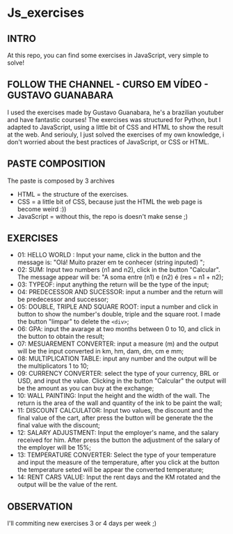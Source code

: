 # Js_exercises

## INTRO
At this repo, you can find some exercises in JavaScript, very simple to solve!

## FOLLOW THE CHANNEL - CURSO EM VÍDEO - GUSTAVO GUANABARA
I used the exercises made by Gustavo Guanabara, he's a brazilian youtuber and have fantastic courses! The exercises was structured for Python, but I adapted to JavaScript, using a little bit
of CSS and HTML to show the result at the web.
And seriouly, I just solved the exercises of my own knowledge, i don't worried about the best practices of JavaScript, or CSS or HTML.

## PASTE COMPOSITION
The paste is composed by 3 archives
- HTML = the structure of the exercises.
- CSS = a little bit of CSS, because just the HTML the web page is become weird :))
- JavaScript = without this, the repo is doesn't make sense ;)

## EXERCISES
- 01: HELLO WORLD : Input your name, click in the button and the message is: "Olá! Muito prazer em te conhecer (string inputed) ";
- 02: SUM: Input two numbers (n1 and n2), click in the button "Calcular". The message appear will be: "A soma entre (n1) e (n2) é (res = n1 + n2);
- 03: TYPEOF: input anything the return will be the type of the input;
- 04: PREDECESSOR AND SUCESSOR: input a number and the return will be predecessor and successor;
- 05: DOUBLE, TRIPLE AND SQUARE ROOT: input a number and click in button to show the number's double, triple and the square root. I made the button "limpar" to delete the `<div>`;
- 06: GPA: input the avarage at two months between 0 to 10, and click in the button to obtain the result;
- 07: MESUAREMENT CONVERTER: input a measure (m) and the output will be the input converted in km, hm, dam, dm, cm e mm;
- 08: MULTIPLICATION TABLE: input any number and the output will be the multiplicators 1 to 10;
- 09: CURRENCY CONVERTER: select the type of your currency, BRL or USD, and input the value. Clicking in the button "Calcular" the output will be the amount as you can buy at the exchange;
- 10: WALL PAINTING: Input the height and the width of the wall. The return is the area of the wall and quantity of the ink to be paint the wall;
- 11: DISCOUNT CALCULATOR: Input two values, the discount and the final value of the cart, after press the button will be generate the the final value with the discount;
- 12: SALARY ADJUSTMENT: Input the employer's name, and the salary received for him. After press the button the adjustment of the salary of the employer will be 15%;
- 13: TEMPERATURE CONVERTER: Select the type of your temperature and input the measure of the temperature, after you click at the button the temperature seted will be appear the converted temperature;
- 14: RENT CARS VALUE: Input the rent days and the KM rotated and the output will be the value of the rent.

## OBSERVATION
I'll commiting new exercises 3 or 4 days per week ;)